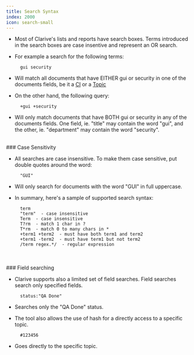 ```yaml
---
title: Search Syntax
index: 2000
icon: search-small
---
```


* Most of Clarive's lists and reports have search boxes. Terms
introduced in the search boxes are case insentive and represent an OR search.


* For example a search for the following terms:
            
        gui security


* Will match all documents that have EITHER gui or security in one
of the documents fields, be it a [CI](Concepts/ci) or a [Topic](Concepts/topic)

* On the other hand, the following query:
            
        +gui +security

* Will only match documents that have BOTH gui or security in any
of the documents fields. One field, ie. "title" may contain the word "gui", 
and the other, ie. "department" may contain the word "security". 

<br />
### Case Sensitivity

* All searches are case insensitive. To make them case sensitive, 
put double quotes around the word:
            
        "GUI"


* Will only search for documents with the word "GUI" in full uppercase.

* In summary, here's a sample of supported search syntax:
            
        term
        "term"  - case insensitive
        Term  - case insensitive
        T?rm  - match 1 char in ?
        T*rm  - match 0 to many chars in *
        +term1 +term2  - must have both term1 and term2
        +term1 -term2  - must have term1 but not term2
        /term regex.*/  - regular expression

<br />


    
<br />
### Field searching

* Clarive supports also a limited set of 
field searches. Field searches search only specified fields.
            
        status:"QA Done"


* Searches only the "QA Done" status.

* The tool also allows the use of hash for a directly access to a specific topic.
            
        #123456


* Goes directly to the specific topic.
